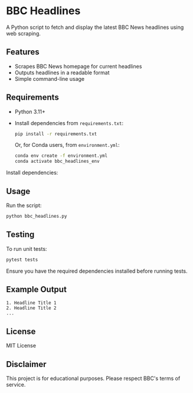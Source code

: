 # BBC Headlines

A Python script to fetch and display the latest BBC News headlines using web scraping.

## Features

- Scrapes BBC News homepage for current headlines
- Outputs headlines in a readable format
- Simple command-line usage

## Requirements
- Python 3.11+
- Install dependencies from `requirements.txt`:

    ```bash
    pip install -r requirements.txt
    ```

    Or, for Conda users, from `environment.yml`:

    ```bash
    conda env create -f environment.yml
    conda activate bbc_headlines_env
    ```

Install dependencies:

## Usage

Run the script:

```bash
python bbc_headlines.py
```

## Testing

To run unit tests:

```bash
pytest tests
```

Ensure you have the required dependencies installed before running tests.

## Example Output

```
1. Headline Title 1
2. Headline Title 2
...
```

## License

MIT License

## Disclaimer

This project is for educational purposes. Please respect BBC's terms of service.